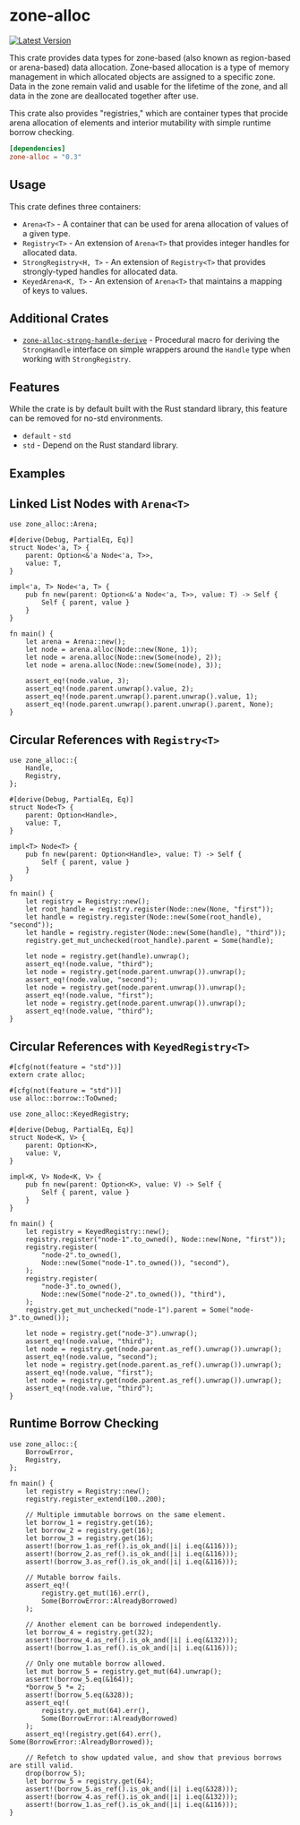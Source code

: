 # zone-alloc

[![Latest Version]][crates.io]

[Latest Version]: https://img.shields.io/crates/v/zone_alloc.svg
[crates.io]: https://crates.io/crates/zone_alloc

This crate provides data types for zone-based (also known as region-based or arena-based) data allocation. Zone-based allocation is a type of memory management in which allocated objects are assigned to a specific zone. Data in the zone remain valid and usable for the lifetime of the zone, and all data in the zone are deallocated together after use.

This crate also provides "registries," which are container types that procide arena allocation of elements and interior mutability with simple runtime borrow checking.

```toml
[dependencies]
zone-alloc = "0.3"
```

## Usage

This crate defines three containers:

- `Arena<T>` - A container that can be used for arena allocation of values of a given type.
- `Registry<T>` - An extension of `Arena<T>` that provides integer handles for allocated data.
- `StrongRegistry<H, T>` - An extension of `Registry<T>` that provides strongly-typed handles for allocated data.
- `KeyedArena<K, T>` - An extension of `Arena<T>` that maintains a mapping of keys to values.

## Additional Crates

- [`zone-alloc-strong-handle-derive`](https://crates.io/crates/zone_alloc_strong_handle_derive) - Procedural macro for deriving the `StrongHandle` interface on simple wrappers around the `Handle` type when working with `StrongRegistry`.

## Features

While the crate is by default built with the Rust standard library, this feature can be removed for no-std environments.

- `default` - `std`
- `std` - Depend on the Rust standard library.

## Examples

## Linked List Nodes with `Arena<T>`

```
use zone_alloc::Arena;

#[derive(Debug, PartialEq, Eq)]
struct Node<'a, T> {
    parent: Option<&'a Node<'a, T>>,
    value: T,
}

impl<'a, T> Node<'a, T> {
    pub fn new(parent: Option<&'a Node<'a, T>>, value: T) -> Self {
        Self { parent, value }
    }
}

fn main() {
    let arena = Arena::new();
    let node = arena.alloc(Node::new(None, 1));
    let node = arena.alloc(Node::new(Some(node), 2));
    let node = arena.alloc(Node::new(Some(node), 3));

    assert_eq!(node.value, 3);
    assert_eq!(node.parent.unwrap().value, 2);
    assert_eq!(node.parent.unwrap().parent.unwrap().value, 1);
    assert_eq!(node.parent.unwrap().parent.unwrap().parent, None);
}
```

## Circular References with `Registry<T>`

```
use zone_alloc::{
    Handle,
    Registry,
};

#[derive(Debug, PartialEq, Eq)]
struct Node<T> {
    parent: Option<Handle>,
    value: T,
}

impl<T> Node<T> {
    pub fn new(parent: Option<Handle>, value: T) -> Self {
        Self { parent, value }
    }
}

fn main() {
    let registry = Registry::new();
    let root_handle = registry.register(Node::new(None, "first"));
    let handle = registry.register(Node::new(Some(root_handle), "second"));
    let handle = registry.register(Node::new(Some(handle), "third"));
    registry.get_mut_unchecked(root_handle).parent = Some(handle);

    let node = registry.get(handle).unwrap();
    assert_eq!(node.value, "third");
    let node = registry.get(node.parent.unwrap()).unwrap();
    assert_eq!(node.value, "second");
    let node = registry.get(node.parent.unwrap()).unwrap();
    assert_eq!(node.value, "first");
    let node = registry.get(node.parent.unwrap()).unwrap();
    assert_eq!(node.value, "third");
}
```

## Circular References with `KeyedRegistry<T>`

```
#[cfg(not(feature = "std"))]
extern crate alloc;

#[cfg(not(feature = "std"))]
use alloc::borrow::ToOwned;

use zone_alloc::KeyedRegistry;

#[derive(Debug, PartialEq, Eq)]
struct Node<K, V> {
    parent: Option<K>,
    value: V,
}

impl<K, V> Node<K, V> {
    pub fn new(parent: Option<K>, value: V) -> Self {
        Self { parent, value }
    }
}

fn main() {
    let registry = KeyedRegistry::new();
    registry.register("node-1".to_owned(), Node::new(None, "first"));
    registry.register(
        "node-2".to_owned(),
        Node::new(Some("node-1".to_owned()), "second"),
    );
    registry.register(
        "node-3".to_owned(),
        Node::new(Some("node-2".to_owned()), "third"),
    );
    registry.get_mut_unchecked("node-1").parent = Some("node-3".to_owned());

    let node = registry.get("node-3").unwrap();
    assert_eq!(node.value, "third");
    let node = registry.get(node.parent.as_ref().unwrap()).unwrap();
    assert_eq!(node.value, "second");
    let node = registry.get(node.parent.as_ref().unwrap()).unwrap();
    assert_eq!(node.value, "first");
    let node = registry.get(node.parent.as_ref().unwrap()).unwrap();
    assert_eq!(node.value, "third");
}
```

## Runtime Borrow Checking

```
use zone_alloc::{
    BorrowError,
    Registry,
};

fn main() {
    let registry = Registry::new();
    registry.register_extend(100..200);

    // Multiple immutable borrows on the same element.
    let borrow_1 = registry.get(16);
    let borrow_2 = registry.get(16);
    let borrow_3 = registry.get(16);
    assert!(borrow_1.as_ref().is_ok_and(|i| i.eq(&116)));
    assert!(borrow_2.as_ref().is_ok_and(|i| i.eq(&116)));
    assert!(borrow_3.as_ref().is_ok_and(|i| i.eq(&116)));

    // Mutable borrow fails.
    assert_eq!(
        registry.get_mut(16).err(),
        Some(BorrowError::AlreadyBorrowed)
    );

    // Another element can be borrowed independently.
    let borrow_4 = registry.get(32);
    assert!(borrow_4.as_ref().is_ok_and(|i| i.eq(&132)));
    assert!(borrow_1.as_ref().is_ok_and(|i| i.eq(&116)));

    // Only one mutable borrow allowed.
    let mut borrow_5 = registry.get_mut(64).unwrap();
    assert!(borrow_5.eq(&164));
    *borrow_5 *= 2;
    assert!(borrow_5.eq(&328));
    assert_eq!(
        registry.get_mut(64).err(),
        Some(BorrowError::AlreadyBorrowed)
    );
    assert_eq!(registry.get(64).err(), Some(BorrowError::AlreadyBorrowed));

    // Refetch to show updated value, and show that previous borrows are still valid.
    drop(borrow_5);
    let borrow_5 = registry.get(64);
    assert!(borrow_5.as_ref().is_ok_and(|i| i.eq(&328)));
    assert!(borrow_4.as_ref().is_ok_and(|i| i.eq(&132)));
    assert!(borrow_1.as_ref().is_ok_and(|i| i.eq(&116)));
}
```
